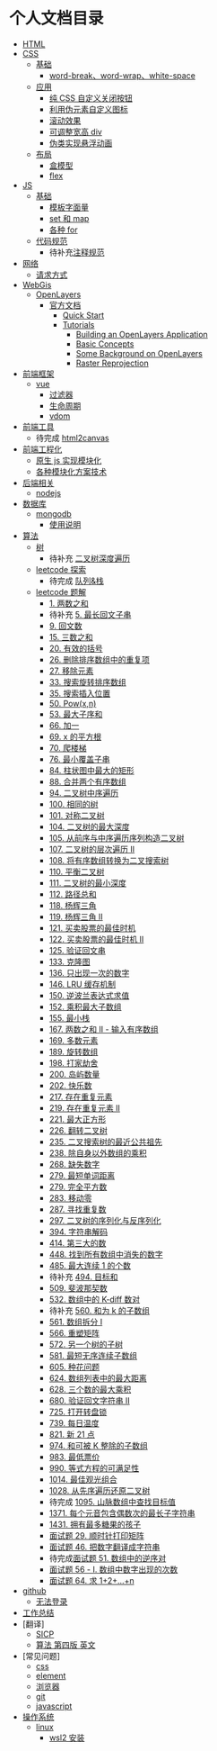 <!--
 * @Author: ArcherGrey
 * @Date: 2020-04-13 16:27:01
 * @LastEditTime: 2020-06-19 16:56:45
 * @Description: 文档目录
 * @FilePath: \UnlimitedDocsWork\index.md
 -->

# 个人文档目录

- [HTML]()
- [CSS]()
  - [基础]()
    - [word-break、word-wrap、white-space](./docs/Css/basic/word.md)
  - [应用]()
    - [纯 CSS 自定义关闭按钮](./docs/Css/apply/closebutton.md)
    - [利用伪元素自定义图标](./docs/Css/apply/fakeicon.md)
    - [滚动效果](./docs/Css/apply/roll.md)
    - [可调整宽高 div](./docs/Css/apply/resizediv.md)
    - [伪类实现悬浮动画](./docs/Css/apply/hoverAnime.md)
  - [布局]()
    - [盒模型](./docs/Css/layout/box/index.md)
    - [flex](./docs/Css/layout/box/flex.md)
- [JS]()
  - [基础]()
    - [模板字面量](./docs/JavaScript/es6/模板字面量.md)
    - [set 和 map](./docs/JavaScript/es6/set_map.md)
    - [各种 for](./docs/JavaScript/es6/for.md)
  - [代码规范]()
    - 待补充[注释规范]()
- [网络]()
  - [请求方式](./docs/Network/request.md)
- [WebGis]()
  - [OpenLayers]()
    - [官方文档]()
      - [Quick Start](./docs/WebGis/OpenLayers/官方文档/QuickStart.md)
      - [Tutorials]()
        - [Building an OpenLayers Application]()
        - [Basic Concepts](./docs/WebGis/OpenLayers/官方文档/Tutorials/BasicConcepts.md)
        - [Some Background on OpenLayers]()
        - [Raster Reprojection]()
- [前端框架]()
  - [vue]()
    - [过滤器](./docs/FE_framework/vue/filter.md)
    - [生命周期](./docs/FE_framework/vue/life.md)
    - [vdom](./docs/FE_framework/vue/life.md)
- [前端工具]()
  - 待完成 [html2canvas](./docs/FE_Tools/html2canvas.md)
- [前端工程化]()
  - [原生 js 实现模块化](./docs/FEE/原生js模块化.md)
  - [各种模块化方案技术](./docs/FEE/module.md)
- [后端相关]()
  - [nodejs]()
- [数据库]()
  - [mongodb]()
    - [使用说明](./docs/Database/mongo/index.md)
- [算法]()
  - [树]()
    - 待补充 [二叉树深度遍历](./docs/Algorithm/tree/dfs/md)
  - [leetcode 探索]()
    - 待完成 [队列&栈](./docs/Algorithm/leetcode_Class/queue_stack.md)
  - [leetcode 题解]()
    - [1. 两数之和](./docs/Algorithm/leetcode/1.md)
    - 待补充 [5. 最长回文子串](./docs/Algorithm/leetcode/5.md)
    - [9. 回文数](./docs/Algorithm/leetcode/9.md)
    - [15. 三数之和](./docs/Algorithm/leetcode/15.md)
    - [20. 有效的括号](./docs/Algorithm/leetcode/20.md)
    - [26. 删除排序数组中的重复项](./docs/Algorithm/leetcode/26.md)
    - [27. 移除元素](./docs/Algorithm/leetcode/27.md)
    - [33. 搜索旋转排序数组](./docs/Algorithm/leetcode/33.md)
    - [35. 搜索插入位置](./docs/Algorithm/leetcode/35.md)
    - [50. Pow(x,n)](./docs/Algorithm/leetcode/50.md)
    - [53. 最大子序和](./docs/Algorithm/leetcode/53.md)
    - [66. 加一](./docs/Algorithm/leetcode/66.md)
    - [69. x 的平方根](./docs/Algorithm/leetcode/69.md)
    - [70. 爬楼梯](./docs/Algorithm/leetcode/70.md)
    - [76. 最小覆盖子串](./docs/Algorithm/leetcode/76.md)
    - [84. 柱状图中最大的矩形](./docs/Algorithm/leetcode/84.md)
    - [88. 合并两个有序数组](./docs/Algorithm/leetcode/88.md)
    - [94. 二叉树中序遍历](./docs/Algorithm/leetcode/94.md)
    - [100. 相同的树](./docs/Algorithm/leetcode/100.md)
    - [101. 对称二叉树](./docs/Algorithm/leetcode/101.md)
    - [104. 二叉树的最大深度](./docs/Algorithm/leetcode/104.md)
    - [105. 从前序与中序遍历序列构造二叉树](./docs/Algorithm/leetcode/105.md)
    - [107. 二叉树的层次遍历 II](./docs/Algorithm/leetcode/107.md)
    - [108. 将有序数组转换为二叉搜索树](./docs/Algorithm/leetcode/108.md)
    - [110. 平衡二叉树](./docs/Algorithm/leetcode/110.md)
    - [111. 二叉树的最小深度](./docs/Algorithm/leetcode/111.md)
    - [112. 路径总和](./docs/Algorithm/leetcode/112.md)
    - [118. 杨辉三角](./docs/Algorithm/leetcode/118.md)
    - [119. 杨辉三角 II](./docs/Algorithm/leetcode/119.md)
    - [121. 买卖股票的最佳时机](./docs/Algorithm/leetcode/121.md)
    - [122. 买卖股票的最佳时机 II](./docs/Algorithm/leetcode/122.md)
    - [125. 验证回文串](./docs/Algorithm/leetcode/125.md)
    - [133. 克隆图](./docs/Algorithm/leetcode/133.md)
    - [136. 只出现一次的数字](./docs/Algorithm/leetcode/136.md)
    - [146. LRU 缓存机制](./docs/Algorithm/leetcode/146.md)
    - [150. 逆波兰表达式求值](./docs/Algorithm/leetcode/150.md)
    - [152. 乘积最大子数组](./docs/Algorithm/leetcode/152.md)
    - [155. 最小栈](./docs/Algorithm/leetcode/155.md)
    - [167. 两数之和 II - 输入有序数组](./docs/Algorithm/leetcode/167.md)
    - [169. 多数元素](./docs/Algorithm/leetcode/169.md)
    - [189. 旋转数组](./docs/Algorithm/leetcode/189.md)
    - [198. 打家劫舍](./docs/Algorithm/leetcode/198.md)
    - [200. 岛屿数量](./docs/Algorithm/leetcode/200.md)
    - [202. 快乐数](./docs/Algorithm/leetcode/202.md)
    - [217. 存在重复元素](./docs/Algorithm/leetcode/217.md)
    - [219. 存在重复元素 II](./docs/Algorithm/leetcode/219.md)
    - [221. 最大正方形](./docs/Algorithm/leetcode/221.md)
    - [226. 翻转二叉树](./docs/Algorithm/leetcode/226.md)
    - [235. 二叉搜索树的最近公共祖先](./docs/Algorithm/leetcode/235.md)
    - [238. 除自身以外数组的乘积](./docs/Algorithm/leetcode/238.md)
    - [268. 缺失数字](./docs/Algorithm/leetcode/268.md)
    - [279. 最短单词距离](./docs/Algorithm/leetcode/243.md)
    - [279. 完全平方数](./docs/Algorithm/leetcode/279.md)
    - [283. 移动零](./docs/Algorithm/leetcode/283.md)
    - [287. 寻找重复数](./docs/Algorithm/leetcode/287.md)
    - [297. 二叉树的序列化与反序列化](./docs/Algorithm/leetcode/297.md)
    - [394. 字符串解码](./docs/Algorithm/leetcode/394.md)
    - [414. 第三大的数](./docs/Algorithm/leetcode/414.md)
    - [448. 找到所有数组中消失的数字](./docs/Algorithm/leetcode/448.md)
    - [485. 最大连续 1 的个数](./docs/Algorithm/leetcode/485.md)
    - 待补充 [494. 目标和](./docs/Algorithm/leetcode/494.md)
    - [509. 斐波那契数](./docs/Algorithm/leetcode/509.md)
    - [532. 数组中的 K-diff 数对](./docs/Algorithm/leetcode/532.md)
    - 待补充 [560. 和为 k 的子数组](./docs/Algorithm/leetcode/560.md)
    - [561. 数组拆分 I](./docs/Algorithm/leetcode/561.md)
    - [566. 重塑矩阵](./docs/Algorithm/leetcode/566.md)
    - [572. 另一个树的子树](./docs/Algorithm/leetcode/572.md)
    - [581. 最短无序连续子数组](./docs/Algorithm/leetcode/581.md)
    - [605. 种花问题](./docs/Algorithm/leetcode/605.md)
    - [624. 数组列表中的最大距离](./docs/Algorithm/leetcode/624.md)
    - [628. 三个数的最大乘积](./docs/Algorithm/leetcode/628.md)
    - [680. 验证回文字符串 Ⅱ](./docs/Algorithm/leetcode/680.md)
    - [725. 打开转盘锁](./docs/Algorithm/leetcode/725.md)
    - [739. 每日温度](./docs/Algorithm/leetcode/739.md)
    - [821. 新 21 点](./docs/Algorithm/leetcode/821.md)
    - [974. 和可被 K 整除的子数组](./docs/Algorithm/leetcode/974.md)
    - [983. 最低票价](./docs/Algorithm/leetcode/983.md)
    - [990. 等式方程的可满足性](./docs/Algorithm/leetcode/990.md)
    - [1014. 最佳观光组合](./docs/Algorithm/leetcode/1014.md)
    - [1028. 从先序遍历还原二叉树](./docs/Algorithm/leetcode/1028.md)
    - 待完成 [1095. 山脉数组中查找目标值](./docs/Algorithm/leetcode/1095.md)
    - [1371. 每个元音包含偶数次的最长子字符串](./docs/Algorithm/leetcode/1371.md)
    - [1431. 拥有最多糖果的孩子](./docs/Algorithm/leetcode/1431.md)
    - [面试题 29. 顺时针打印矩阵](./docs/Algorithm/leetcode/i29.md)
    - [面试题 46. 把数字翻译成字符串](./docs/Algorithm/leetcode/i46.md)
    - 待完成[面试题 51. 数组中的逆序对](./docs/Algorithm/leetcode/i51.md)
    - [面试题 56 - I. 数组中数字出现的次数](./docs/Algorithm/leetcode/i56.md)
    - [面试题 64. 求 1+2+…+n](./docs/Algorithm/leetcode/i64.md)
- [github]()
  - [无法登录](./docs/github/host.md)
- [工作总结]()
- [翻译]
  - [SICP](./docs/translate/SICP.md)
  - [算法 第四版 英文](./docs/translate/a4red.md)
- [常见问题]
  - [css](./docs/question/css.md)
  - [element](./docs/question/element.md)
  - [浏览器](./docs/question/browser.md)
  - [git](./docs/question/git.md)
  - [javascript](./docs/question/javascript.md)
- [操作系统]()
  - [linux]()
    - [wsl2 安装](./docs/os/linux/wsl2.md)
